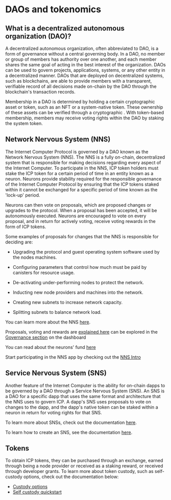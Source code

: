 # DAOs and tokenomics 

## What is a decentralized autonomous organization (DAO)?

A decentralized autonomous organization, often abbreviated to DAO, is a form of governance without a central governing body. In a DAO, no member or group of members has authority over one another, and each member shares the same goal of acting in the best interest of the organization. DAOs can be used to govern projects, applications, systems, or any other entity in a decentralized manner. DAOs that are deployed on decentralized systems, such as blockchains, are able to provide members with a transparent, verifiable record of all decisions made on-chain by the DAO through the blockchain's transaction records.

Membership in a DAO is determined by holding a certain cryptographic asset or token, such as an NFT or a system-native token. These ownership of these assets can be verified through a cryptographic . With token-based membership, members may receive voting rights within the DAO by staking the system token. 

## Network Nervous System (NNS)

The Internet Computer Protocol is governed by a DAO known as the Network Nervous System (NNS). The NNS is a fully on-chain, decentralized system that is responsible for making decisions regarding every aspect of the Internet Computer. To participate in the NNS, ICP token holders must stake the ICP token for a certain period of time in an entity known as a neuron. Neurons provide stability required for the responsible governance of the Internet Computer Protocol by ensuring that the ICP tokens staked within it cannot be exchanged for a specific period of time known as the 'lock-up' period. 

Neurons can then vote on proposals, which are proposed changes or upgrades to the protocol. When a proposal has been accepted, it will be autonomously executed. Neurons are encouraged to vote on every proposal, and in return for actively voting, receive voting rewards in the form of ICP tokens. 

Some examples of proposals for changes that the NNS is responsible for deciding are: 

- Upgrading the protocol and guest operating system software used by the nodes machines.

- Configuring parameters that control how much must be paid by canisters for resource usage.

- De-activating under-performing nodes to protect the network.

- Inducting new node providers and machines into the network.

- Creating new subnets to increase network capacity.

- Splitting subnets to balance network load.

You can learn more about the NNS [here](/docs/current/tokenomics/nns/nns-intro).

Proposals, voting and rewards are [explained here](./nns/nns-staking-voting-rewards.md) can be explored in the [Governance section](https://dashboard.internetcomputer.org/governance) on the dashboard

You can read about the neurons' fund [here](./nns/neurons-fund.md)

Start participating in the NNS app by checking out the [NNS Intro](token-holders/nns-app-quickstart.md)

## Service Nervous System (SNS)

Another feature of the Internet Computer is the ability for on-chain dapps to be governed by a DAO through a Service Nervous System (SNS). An SNS is a DAO for a specific dapp that uses the same format and architecture that the NNS uses to govern ICP. A dapp's SNS uses proposals to vote on changes to the dapp, and the dapp's native token can be staked within a neuron in return for voting rights for that SNS. 

To learn more about SNSs, check out the documentation [here](https://internetcomputer.org/sns).

To learn how to create an SNS, see the documentation [here](/docs/current/developer-docs/integrations/sns/).

## Tokens 

To obtain ICP tokens, they can be purchased through an exchange, earned through being a node provider or received as a staking reward, or received through developer grants. To learn more about token custody, such as self-custody options, check out the documentation below:

- [Custody options](token-holders/custody-options-intro.md)
- [Self custody quickstart](token-holders/self-custody-quickstart.md)
